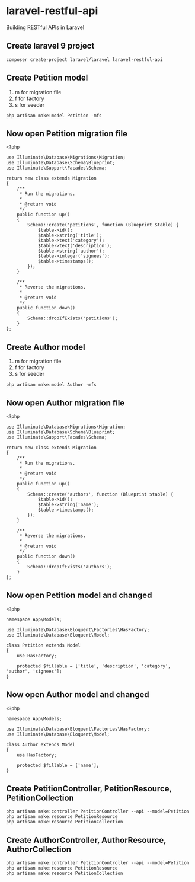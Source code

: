 # laravel-restful-api
Building RESTful APIs in Laravel

## Create laravel 9 project
```
composer create-project laravel/laravel laravel-restful-api
```

## Create Petition model
1. m for migration file
2. f for factory
3. s for seeder
```
php artisan make:model Petition -mfs
```

## Now open Petition migration file
```
<?php

use Illuminate\Database\Migrations\Migration;
use Illuminate\Database\Schema\Blueprint;
use Illuminate\Support\Facades\Schema;

return new class extends Migration
{
    /**
     * Run the migrations.
     *
     * @return void
     */
    public function up()
    {
        Schema::create('petitions', function (Blueprint $table) {
            $table->id();
            $table->string('title');
            $table->text('category');
            $table->text('description');
            $table->string('author');
            $table->integer('signees');
            $table->timestamps();
        });
    }

    /**
     * Reverse the migrations.
     *
     * @return void
     */
    public function down()
    {
        Schema::dropIfExists('petitions');
    }
};

```

## Create Author model
1. m for migration file
2. f for factory
3. s for seeder
```
php artisan make:model Author -mfs
```

## Now open Author migration file
```
<?php

use Illuminate\Database\Migrations\Migration;
use Illuminate\Database\Schema\Blueprint;
use Illuminate\Support\Facades\Schema;

return new class extends Migration
{
    /**
     * Run the migrations.
     *
     * @return void
     */
    public function up()
    {
        Schema::create('authors', function (Blueprint $table) {
            $table->id();
            $table->string('name');
            $table->timestamps();
        });
    }

    /**
     * Reverse the migrations.
     *
     * @return void
     */
    public function down()
    {
        Schema::dropIfExists('authors');
    }
};

```

## Now open Petition model and changed

```
<?php

namespace App\Models;

use Illuminate\Database\Eloquent\Factories\HasFactory;
use Illuminate\Database\Eloquent\Model;

class Petition extends Model
{
    use HasFactory;

    protected $fillable = ['title', 'description', 'category', 'author', 'signees'];
}

```

## Now open Author model and changed

```
<?php

namespace App\Models;

use Illuminate\Database\Eloquent\Factories\HasFactory;
use Illuminate\Database\Eloquent\Model;

class Author extends Model
{
    use HasFactory;

    protected $fillable = ['name'];
}
```


## Create PetitionController, PetitionResource, PetitionCollection

```
php artisan make:controller PetitionController --api --model=Petition
php artisan make:resource PetitionResource
php artisan make:resource PetitionCollection
```

## Create AuthorController, AuthorResource, AuthorCollection

```
php artisan make:controller PetitionController --api --model=Petition
php artisan make:resource PetitionResource
php artisan make:resource PetitionCollection
```